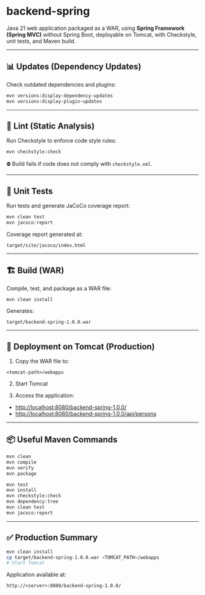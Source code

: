 # backend-spring

Java 21 web application packaged as a WAR, using **Spring Framework (Spring MVC)** without Spring Boot, deployable on Tomcat, with Checkstyle, unit tests, and Maven build.

---

## 📊 Updates (Dependency Updates)

Check outdated dependencies and plugins:

```bash
mvn versions:display-dependency-updates
mvn versions:display-plugin-updates
```

---

## 🔧 Lint (Static Analysis)

Run Checkstyle to enforce code style rules:

```bash
mvn checkstyle:check
```

⛔️ Build fails if code does not comply with `checkstyle.xml`.

---

## 🧪 Unit Tests

Run tests and generate JaCoCo coverage report:

```bash
mvn clean test
mvn jacoco:report
```

Coverage report generated at:

```
target/site/jacoco/index.html
```

---

## 🏗️ Build (WAR)

Compile, test, and package as a WAR file:

```bash
mvn clean install
```

Generates:

```
target/backend-spring-1.0.0.war
```

---

## 🚀 Deployment on Tomcat (Production)

1. Copy the WAR file to:

```
<tomcat-path>/webapps
```

2. Start Tomcat

3. Access the application:

- [http://localhost:8080/backend-spring-1.0.0/](http://localhost:8080/backend-spring-1.0.0/)
- [http://localhost:8080/backend-spring-1.0.0/api/persons](http://localhost:8080/backend-spring-1.0.0/api/persons)

---

## 📦 Useful Maven Commands

```bash
mvn clean
mvn compile
mvn verify
mvn package

mvn test
mvn install
mvn checkstyle:check
mvn dependency:tree
mvn clean test
mvn jacoco:report
```

---

## ✅ Production Summary

```bash
mvn clean install
cp target/backend-spring-1.0.0.war <TOMCAT_PATH>/webapps
# Start Tomcat
```

Application available at:

```
http://<server>:8080/backend-spring-1.0.0/
```

